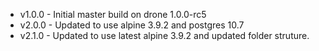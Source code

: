 * v1.0.0 - Initial master build on drone 1.0.0-rc5
* v2.0.0 - Updated to use alpine 3.9.2 and postgres 10.7
* v2.1.0 - Updated to use latest alpine 3.9.2 and updated folder struture.
